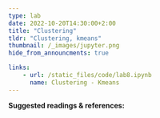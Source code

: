 ```yaml
---
type: lab
date: 2022-10-20T14:30:00+2:00
title: "Clustering"
tldr: "Clustering, kmeans"
thumbnail: /_images/jupyter.png
hide_from_announcments: true

links: 
    - url: /static_files/code/lab8.ipynb
      name: Clustering - Kmeans
---
```

**Suggested readings & references:**
